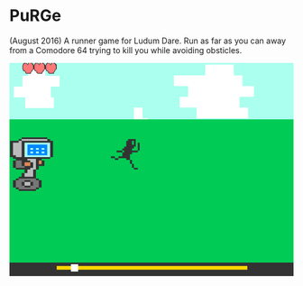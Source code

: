 # PuRGe
(August 2016) A runner game for Ludum Dare. Run as far as you can away from a Comodore 64 trying to kill you while avoiding obsticles.

![Image](purge.gif)
